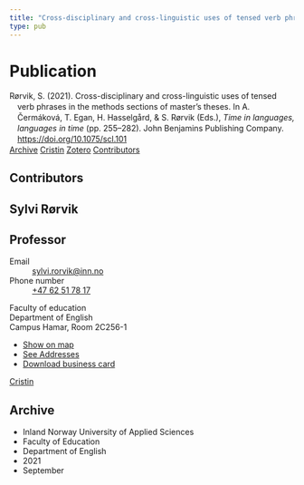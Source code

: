 ```yaml
---
title: "Cross-disciplinary and cross-linguistic uses of tensed verb phrases in the methods sections of master’s theses"
type: pub
---
```

<h1>Publication</h1>
<article id="csl-bib-container-X2X4ZWMK" class="csl-bib-container">
  <div class="csl-bib-body" style="line-height: 1.35; padding-left: 1em; text-indent:-1em;">
  <div class="csl-entry">R&#xF8;rvik, S. (2021). Cross-disciplinary and cross-linguistic uses of tensed verb phrases in the methods sections of master&#x2019;s theses. In A. &#x10C;erm&#xE1;kov&#xE1;, T. Egan, H. Hasselg&#xE5;rd, &amp; S. R&#xF8;rvik (Eds.), <i>Time in languages, languages in time</i> (pp. 255&#x2013;282). John Benjamins Publishing Company. <a href="https://doi.org/10.1075/scl.101">https://doi.org/10.1075/scl.101</a></div>
</div>
  <div class="csl-bib-buttons">
    <a href="#taxonomy-article-X2X4ZWMK" class="csl-bib-button">Archive</a>
    <a href="https://app.cristin.no/results/show.jsf?id=1936458" alt="Cristin URL" class="csl-bib-button">Cristin</a>
    <a href="http://zotero.org/groups/5022929/items/X2X4ZWMK" alt="Zotero URL" class="csl-bib-button">Zotero</a>
    <a href="#contributors-article-X2X4ZWMK" class="csl-bib-button">Contributors</a>
  </div>
  <div id="csl-bib-meta-container-X2X4ZWMK"></div>
</article>
<div id="csl-bib-meta-X2X4ZWMK" class="csl-bib-meta">
  <article id="contributors-article-X2X4ZWMK" class="contributors-article">
    <h1>Contributors</h1>
    <div class="personas">
<div class="vrtx-hinn-person-card">
<div class="photo">
<i class="lar la-user-circle missing-person"></i>
</div>
<div class="info">
<hgroup><h1>Sylvi Rørvik</h1>
<h2>Professor</h2>
</hgroup><dl>
<dt>Email</dt>
<dd>
<a href="mailto:sylvi.rorvik@inn.no">sylvi.rorvik@inn.no</a>
</dd>
<dt>Phone number</dt>
<dd><a href="tel:+4762517817">
+47 62 51 78 17
</a></dd>
</dl>
<p>
Faculty of education<br>
Department of English<br>
Campus Hamar,
Room 2C256-1
</p>
<ul class="vrtx-hinn-links">
<li><a href="https://www.google.com/maps?q=60.79625,11.07386">Show on map</a></li>
<li><a href="https://www.inn.no/english/find-an-employee/sylvi-rorvik.html#vrtx-hinn-addresses">See Addresses</a></li>
<li><a href="https://www.inn.no/english/find-an-employee/sylvi-rorvik.html?vrtx=vcf">Download business card</a></li>
</ul>
</div>
</div>
<a href="https://app.cristin.no/persons/show.jsf?id=15685" alt="Cristin URL" class="personas-cristin">Cristin</a>
</div>
  </article>
  <article id="taxonomy-article-X2X4ZWMK" class="taxonomy-article">
    <h1>Archive</h1>
    <ul>
      <li>Inland Norway University of Applied Sciences</li>
      <li>Faculty of Education</li>
      <li>Department of English</li>
      <li>2021</li>
      <li>September</li>
    </ul>
  </article>
</div>
